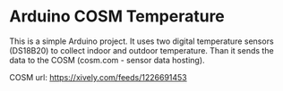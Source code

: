 Arduino COSM Temperature
==============================

This is a simple Arduino project. It uses two digital temperature sensors (DS18B20) to collect indoor and outdoor temperature. Than it sends the data to the COSM (cosm.com - sensor data hosting).

COSM url: https://xively.com/feeds/1226691453 
